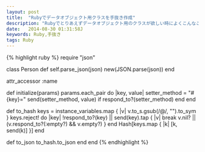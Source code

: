 ```yaml
---
layout: post
title:  "Rubyでデータオブジェクト用クラスを手抜き作成"
description: "Rubyでとりあえずデータオブジェクト用のクラスが欲しい時によくこんなことしてます"
date:   2014-08-30 01:31:58J
keywords: Ruby,手抜き
tags: Ruby
---
```




{% highlight ruby %}
require "json"

class Person
  def self.parse_json(json)
    new(JSON.parse(json))
  end

  attr_accessor :name

  def initialize(params)
    params.each_pair do |key, value|
      setter_method = "#{key}="
      send(setter_method, value) if respond_to?(setter_method)
    end
  end

  def to_hash
    keys = instance_variables.map { |v| v.to_s.gsub(/@/, "").to_sym }
    keys.reject! do |key|
      !respond_to?(key) ||
      send(key).tap { |v| break v.nil? || (v.respond_to?(:empty?) && v.empty?) }
    end
    Hash[keys.map { |k| [k, send(k)] }]
  end

  def to_json
    to_hash.to_json
  end
end
{% endhighlight %}
